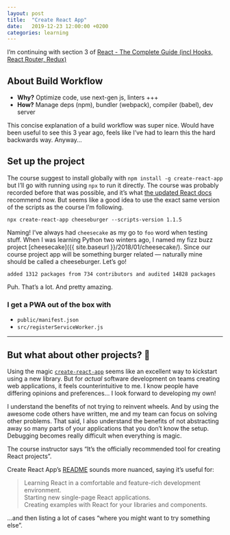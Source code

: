 ```yaml
---
layout: post
title:  "Create React App"
date:   2019-12-23 12:00:00 +0200
categories: learning
---
```


I’m continuing with section 3 of [React - The Complete Guide (incl Hooks, React Router, Redux)](https://www.udemy.com/course/react-the-complete-guide-incl-redux/)

##  About Build Workflow

* **Why?** Optimize code, use next-gen js, linters +++
* **How?** Manage deps (npm), bundler (webpack), compiler (babel), dev server

This concise explanation of a build workflow was super nice. Would have been useful to see this 3 year ago, feels like I’ve had to learn this the hard backwards way. Anyway…

## Set up the project

The course suggest to install globally with `npm install -g create-react-app` but I’ll go with running using `npx` to run it directly. The course was probably recorded before that was possible, and it’s what [the updated React docs](https://reactjs.org/docs/create-a-new-react-app.html#create-react-app) recommend now. But seems like a good idea to use the exact same version of the scripts as the course I’m following.

```
npx create-react-app cheeseburger --scripts-version 1.1.5
```

Naming! I’ve always had `cheesecake` as my go to `foo` word when testing stuff. When I was learning Python two winters ago, I named my fizz buzz project [cheesecake]({{ site.baseurl }}/2018/01/cheesecake/). Since our course project app will be something burger related — naturally mine should be called a cheeseburger. Let’s go!

```
added 1312 packages from 734 contributors and audited 14828 packages
```

Puh. That’s a lot. And pretty amazing.

### I get a PWA out of the box with

* `public/manifest.json`
* `src/registerServiceWorker.js`

---

## But what about other projects? 🤔

Using the magic [`create-react-app`](https://github.com/facebook/create-react-app) seems like an excellent way to kickstart using a new library. But for _actual_ software development on teams creating web applications, it feels counterintuitive to me. I know people have differing opinions and preferences… I look forward to developing my own!

I understand the benefits of not trying to reinvent wheels. And by using the awesome code others have written, me and my team can focus on solving other problems. That said, I also understand the benefits of not abstracting away so many parts of your applications that you don’t know the setup. Debugging becomes really difficult when everything is magic.

The course instructor says “It’s the officially recommended tool for creating React projects”.

Create React App’s [README](https://github.com/facebook/create-react-app#popular-alternatives) sounds more nuanced, saying it’s useful for:

> Learning React in a comfortable and feature-rich development environment.<br>
> Starting new single-page React applications.<br>
> Creating examples with React for your libraries and components.<br>

…and then listing a lot of cases “where you might want to try something else”.
